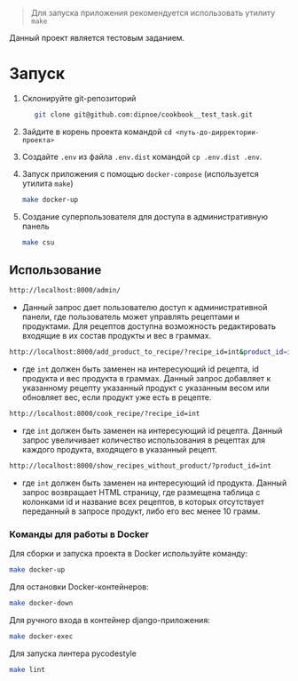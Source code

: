 > Для запуска приложения рекомендуется использовать утилиту `make`

Данный проект является тестовым заданием.

# Запуск

1. Склонируйте git-репозиторий
    ```bash
       git clone git@github.com:dipnoe/cookbook__test_task.git
   ```

2. Зайдите в корень проекта командой `cd <путь-до-дирректории-проекта>`


3. Создайте `.env` из файла `.env.dist` командой `cp .env.dist .env`.


4. Запуск приложения с помощью `docker-compose` (используется утилита `make`)

    ```bash
    make docker-up
    ```

5. Создание суперпользователя для доступа в административную панель

    ```bash
    make csu
    ```

## Использование

```bash
http://localhost:8000/admin/
```

- Данный запрос дает пользователю доступ к административной панели,
  где пользователь может управлять рецептами и продуктами.
  Для рецептов доступна возможность редактировать
  входящие в их состав продукты и вес в граммах.

```bash
http://localhost:8000/add_product_to_recipe/?recipe_id=int&product_id=int&weight=int
```

- где `int` должен быть заменен на интересующий id рецепта, id продукта и вес продукта в граммах.
  Данный запрос добавляет к указанному рецепту указанный продукт с указанным весом
  или обновляет вес, если продукт уже есть в рецепте.

```bash
http://localhost:8000/cook_recipe/?recipe_id=int
```

- где `int` должен быть заменен на интересующий id рецепта.
  Данный запрос увеличивает количество использования в рецептах для каждого продукта,
  входящего в указанный рецепт.

```bash
http://localhost:8000/show_recipes_without_product/?product_id=int
```

- где `int` должен быть заменен на интересующий id продукта.
  Данный запрос возвращает HTML страницу, где размещена таблица с колонками id и
  название всех рецептов, в которых отсутствует переданный в запросе продукт, 
  либо его вес менее 10 грамм.

### Команды для работы в Docker

Для сборки и запуска проекта в Docker используйте команду:
```bash
make docker-up
```

Для остановки Docker-контейнеров:
```bash
make docker-down
```

Для ручного входа в контейнер django-приложения:
```bash
make docker-exec
```

Для запуска линтера pycodestyle
```bash
make lint
```
